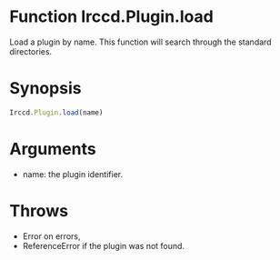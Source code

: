 # Function Irccd.Plugin.load

Load a plugin by name. This function will search through the standard
directories.

# Synopsis

```javascript
Irccd.Plugin.load(name)
```

# Arguments

- name: the plugin identifier.

# Throws

- Error on errors,
- ReferenceError if the plugin was not found.

